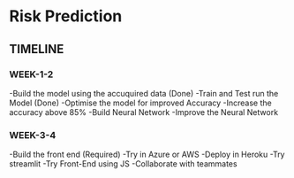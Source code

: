 # Risk Prediction

## TIMELINE

### WEEK-1-2
-Build the model using the accuquired data (Done)
-Train and Test run the Model (Done)
-Optimise the model for improved Accuracy
-Increase the accuracy above 85%
-Build Neural Network
-Improve the Neural Network 


### WEEK-3-4
-Build the front end (Required)
-Try in Azure or AWS
-Deploy in Heroku
-Try streamlit
-Try Front-End using JS
-Collaborate with teammates
